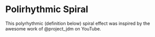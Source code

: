 # Polirhythmic Spiral

This polyrhythmic (definition below) spiral effect was inspired by the awesome work of @project_jdm on YouTube.
